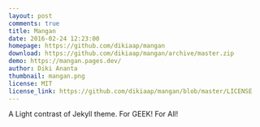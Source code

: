```yaml
---
layout: post
comments: true
title: Mangan
date: 2016-02-24 12:23:00
homepage: https://github.com/dikiaap/mangan
download: https://github.com/dikiaap/mangan/archive/master.zip
demo: https://mangan.pages.dev/
author: Diki Ananta
thumbnail: mangan.png
license: MIT
license_link: https://github.com/dikiaap/mangan/blob/master/LICENSE
---
```


A Light contrast of Jekyll theme. For GEEK! For All!
